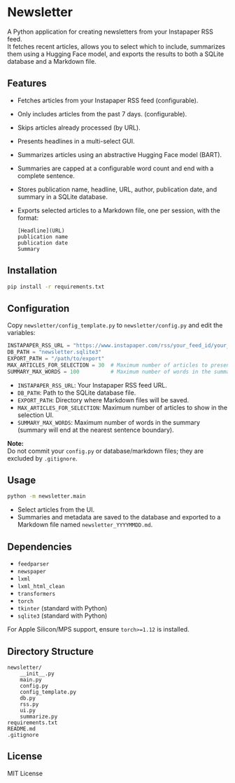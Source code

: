 # Newsletter

A Python application for creating newsletters from your Instapaper RSS feed.  
It fetches recent articles, allows you to select which to include, summarizes them using a Hugging Face model, and exports the results to both a SQLite database and a Markdown file.

## Features

- Fetches articles from your Instapaper RSS feed (configurable).
- Only includes articles from the past 7 days. (configurable).
- Skips articles already processed (by URL).
- Presents headlines in a multi-select GUI.
- Summarizes articles using an abstractive Hugging Face model (BART).
- Summaries are capped at a configurable word count and end with a complete sentence.
- Stores publication name, headline, URL, author, publication date, and summary in a SQLite database.
- Exports selected articles to a Markdown file, one per session, with the format:

  ```
  [Headline](URL)
  publication name
  publication date
  Summary
  ```

## Installation

```bash
pip install -r requirements.txt
```

## Configuration

Copy `newsletter/config_template.py` to `newsletter/config.py` and edit the variables:

```python
INSTAPAPER_RSS_URL = "https://www.instapaper.com/rss/your_feed_id/your_secret"
DB_PATH = "newsletter.sqlite3"
EXPORT_PATH = "/path/to/export"
MAX_ARTICLES_FOR_SELECTION = 30  # Maximum number of articles to present for selection
SUMMARY_MAX_WORDS = 100          # Maximum number of words in the summary
```

- `INSTAPAPER_RSS_URL`: Your Instapaper RSS feed URL.
- `DB_PATH`: Path to the SQLite database file.
- `EXPORT_PATH`: Directory where Markdown files will be saved.
- `MAX_ARTICLES_FOR_SELECTION`: Maximum number of articles to show in the selection UI.
- `SUMMARY_MAX_WORDS`: Maximum number of words in the summary (summary will end at the nearest sentence boundary).

**Note:**  
Do not commit your `config.py` or database/markdown files; they are excluded by `.gitignore`.

## Usage

```bash
python -m newsletter.main
```

- Select articles from the UI.
- Summaries and metadata are saved to the database and exported to a Markdown file named `newsletter_YYYYMMDD.md`.

## Dependencies

- `feedparser`
- `newspaper`
- `lxml`
- `lxml_html_clean`
- `transformers`
- `torch`
- `tkinter` (standard with Python)
- `sqlite3` (standard with Python)

For Apple Silicon/MPS support, ensure `torch>=1.12` is installed.

## Directory Structure

```
newsletter/
    __init__.py
    main.py
    config.py
    config_template.py
    db.py
    rss.py
    ui.py
    summarize.py
requirements.txt
README.md
.gitignore
```

## License

MIT License
